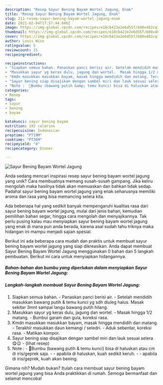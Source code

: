 ```yaml
---
description: "Resep Sayur Bening Bayam Wortel Jagung, Enak"
title: "Resep Sayur Bening Bayam Wortel Jagung, Enak"
slug: 211-resep-sayur-bening-bayam-wortel-jagung-enak
date: 2021-02-04T17:57:44.646Z
image: https://img-global.cpcdn.com/recipes/e18cb423e2e6d55f/680x482cq70/sayur-bening-bayam-wortel-jagung-foto-resep-utama.jpg
thumbnail: https://img-global.cpcdn.com/recipes/e18cb423e2e6d55f/680x482cq70/sayur-bening-bayam-wortel-jagung-foto-resep-utama.jpg
cover: https://img-global.cpcdn.com/recipes/e18cb423e2e6d55f/680x482cq70/sayur-bening-bayam-wortel-jagung-foto-resep-utama.jpg
author: Louis Wise
ratingvalue: 5
reviewcount: 15
recipeingredient:

recipeinstructions:
- "Siapkan semua bahan. Panaskan panci berisi air. Setelah mendidih masukkan bawang putih &amp; temu kunci yg sdh diuleg halus. Masak sekitar 3mnt sampai langu bawang putih hilang."
- "Masukkan sayur yg keras dulu, jagung dan wortel.  Masak hingga 1/2 matang.  Bumbui garam dan gula, koreksi rasa."
- "Kmdn masukkan masukkan bayam, masak hingga mendidih dan matang. Terakhir masukkan daun kemangi / seledri.  Aduk sebentar, koreksi rasa. Matikan kompor."
- "Sayur bening siap disajikan dengan sambel miri dan lauk sesuai selera 😋😉           (lihat resep)"
- "Note :  🔼Bumbu (bawang putih &amp; temu kunci) bisa di haluskan atau cm di iris/geprek saja. - apabila di haluskan, kuah sedikit keruh. - apabila di iris/geprek, kuah akan bening."
categories:
- Resep
tags:
- sayur
- bening
- bayam

katakunci: sayur bening bayam 
nutrition: 192 calories
recipecuisine: Indonesian
preptime: "PT19M"
cooktime: "PT36M"
recipeyield: "4"
recipecategory: Dinner

---
```



![Sayur Bening Bayam Wortel Jagung](https://img-global.cpcdn.com/recipes/e18cb423e2e6d55f/680x482cq70/sayur-bening-bayam-wortel-jagung-foto-resep-utama.jpg)

Anda sedang mencari inspirasi resep sayur bening bayam wortel jagung yang unik? Cara membuatnya memang susah-susah gampang. Jika keliru mengolah maka hasilnya tidak akan memuaskan dan bahkan tidak sedap. Padahal sayur bening bayam wortel jagung yang enak seharusnya memiliki aroma dan rasa yang bisa memancing selera kita.

Ada beberapa hal yang sedikit banyak mempengaruhi kualitas rasa dari sayur bening bayam wortel jagung, mulai dari jenis bahan, kemudian pemilihan bahan segar, hingga cara mengolah dan menyajikannya. Tak perlu pusing kalau mau menyiapkan sayur bening bayam wortel jagung yang enak di mana pun anda berada, karena asal sudah tahu triknya maka hidangan ini mampu menjadi sajian spesial.




Berikut ini ada beberapa cara mudah dan praktis untuk membuat sayur bening bayam wortel jagung yang siap dikreasikan. Anda dapat membuat Sayur Bening Bayam Wortel Jagung menggunakan 0 bahan dan 5 langkah pembuatan. Berikut ini cara untuk menyiapkan hidangannya.

<!--inarticleads1-->

##### Bahan-bahan dan bumbu yang diperlukan dalam menyiapkan Sayur Bening Bayam Wortel Jagung:





<!--inarticleads2-->

##### Langkah-langkah membuat Sayur Bening Bayam Wortel Jagung:

1. Siapkan semua bahan. - Panaskan panci berisi air. - Setelah mendidih masukkan bawang putih &amp; temu kunci yg sdh diuleg halus. Masak sekitar 3mnt sampai langu bawang putih hilang.
1. Masukkan sayur yg keras dulu, jagung dan wortel.  - Masak hingga 1/2 matang.  - Bumbui garam dan gula, koreksi rasa.
1. Kmdn masukkan masukkan bayam, masak hingga mendidih dan matang. - Terakhir masukkan daun kemangi / seledri.  - Aduk sebentar, koreksi rasa. - Matikan kompor.
1. Sayur bening siap disajikan dengan sambel miri dan lauk sesuai selera 😋😉 -           (lihat resep)
1. Note :  - 🔼Bumbu (bawang putih &amp; temu kunci) bisa di haluskan atau cm di iris/geprek saja. - - apabila di haluskan, kuah sedikit keruh. - - apabila di iris/geprek, kuah akan bening.




Gimana nih? Mudah bukan? Itulah cara membuat sayur bening bayam wortel jagung yang bisa Anda praktikkan di rumah. Semoga bermanfaat dan selamat mencoba!

